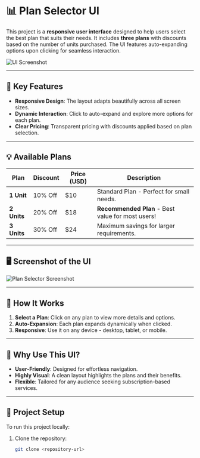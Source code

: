 # 📊 Plan Selector UI

This project is a **responsive user interface** designed to help users select the best plan that suits their needs. It includes **three plans** with discounts based on the number of units purchased. The UI features auto-expanding options upon clicking for seamless interaction.

![UI Screenshot](https://i.ibb.co/LJLLtfZ/uiImage.png)

---

## 🎯 Key Features

- **Responsive Design**: The layout adapts beautifully across all screen sizes.
- **Dynamic Interaction**: Click to auto-expand and explore more options for each plan.
- **Clear Pricing**: Transparent pricing with discounts applied based on plan selection.

---

## 💡 Available Plans

| **Plan**          | **Discount** | **Price (USD)** | **Description**                 |
|--------------------|--------------|-----------------|---------------------------------|
| **1 Unit**         | 10% Off      | $10             | Standard Plan - Perfect for small needs. |
| **2 Units**        | 20% Off      | $18             | **Recommended Plan** - Best value for most users! |
| **3 Units**        | 30% Off      | $24             | Maximum savings for larger requirements. |

---

## 🖥️ Screenshot of the UI

![Plan Selector Screenshot](https://i.ibb.co/LJLLtfZ/uiImage.png)

---

## 🚀 How It Works

1. **Select a Plan**: Click on any plan to view more details and options.  
2. **Auto-Expansion**: Each plan expands dynamically when clicked.  
3. **Responsive**: Use it on any device - desktop, tablet, or mobile.  

---

## 🌟 Why Use This UI?

- **User-Friendly**: Designed for effortless navigation.
- **Highly Visual**: A clean layout highlights the plans and their benefits.
- **Flexible**: Tailored for any audience seeking subscription-based services.

---

## 📂 Project Setup

To run this project locally:

1. Clone the repository:  
   ```bash
   git clone <repository-url>